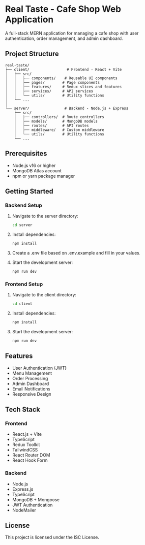 # Real Taste - Cafe Shop Web Application

A full-stack MERN application for managing a cafe shop with user authentication, order management, and admin dashboard.

## Project Structure

```
real-taste/
├── client/                 # Frontend - React + Vite
│   ├── src/
│   │   ├── components/    # Reusable UI components
│   │   ├── pages/        # Page components
│   │   ├── features/     # Redux slices and features
│   │   ├── services/     # API services
│   │   └── utils/        # Utility functions
│   └── ...
│
└── server/                # Backend - Node.js + Express
    ├── src/
    │   ├── controllers/  # Route controllers
    │   ├── models/       # MongoDB models
    │   ├── routes/       # API routes
    │   ├── middleware/   # Custom middleware
    │   └── utils/        # Utility functions
    └── ...
```

## Prerequisites

- Node.js v16 or higher
- MongoDB Atlas account
- npm or yarn package manager

## Getting Started

### Backend Setup

1. Navigate to the server directory:
   ```bash
   cd server
   ```

2. Install dependencies:
   ```bash
   npm install
   ```

3. Create a .env file based on .env.example and fill in your values.

4. Start the development server:
   ```bash
   npm run dev
   ```

### Frontend Setup

1. Navigate to the client directory:
   ```bash
   cd client
   ```

2. Install dependencies:
   ```bash
   npm install
   ```

3. Start the development server:
   ```bash
   npm run dev
   ```

## Features

- User Authentication (JWT)
- Menu Management
- Order Processing
- Admin Dashboard
- Email Notifications
- Responsive Design

## Tech Stack

### Frontend
- React.js + Vite
- TypeScript
- Redux Toolkit
- TailwindCSS
- React Router DOM
- React Hook Form

### Backend
- Node.js
- Express.js
- TypeScript
- MongoDB + Mongoose
- JWT Authentication
- NodeMailer

## License

This project is licensed under the ISC License.
